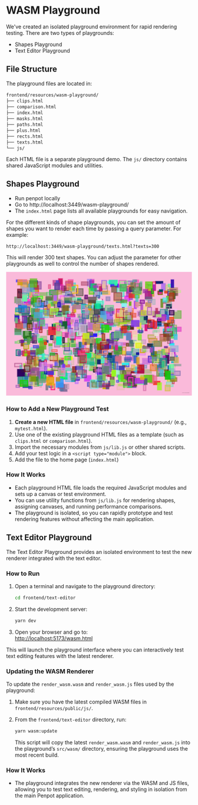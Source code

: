 # WASM Playground

We've created an isolated playground environment for rapid rendering testing. There are two types of playgrounds:

- Shapes Playground
- Text Editor Playground

## File Structure

The playground files are located in:

```
frontend/resources/wasm-playground/
├── clips.html
├── comparison.html
├── index.html
├── masks.html
├── paths.html
├── plus.html
├── rects.html
├── texts.html
└── js/
```

Each HTML file is a separate playground demo. The `js/` directory contains shared JavaScript modules and utilities.

## Shapes Playground

- Run penpot locally
- Go to http://localhost:3449/wasm-playground/
- The `index.html` page lists all available playgrounds for easy navigation.

For the different kinds of shape playgrounds, you can set the amount of shapes you want to render each time by passing a query parameter. For example:

    http://localhost:3449/wasm-playground/texts.html?texts=300

This will render 300 text shapes. You can adjust the parameter for other playgrounds as well to control the number of shapes rendered.

![WASM Playground Renderer](images/wasm_playground_renderer.png)

### How to Add a New Playground Test

1. **Create a new HTML file** in `frontend/resources/wasm-playground/` (e.g., `mytest.html`).
2. Use one of the existing playground HTML files as a template (such as `clips.html` or `comparison.html`).
3. Import the necessary modules from `js/lib.js` or other shared scripts.
4. Add your test logic in a `<script type="module">` block.
5. Add the file to the home page (`index.html`)



### How It Works

- Each playground HTML file loads the required JavaScript modules and sets up a canvas or test environment.
- You can use utility functions from `js/lib.js` for rendering shapes, assigning canvases, and running performance comparisons.
- The playground is isolated, so you can rapidly prototype and test rendering features without affecting the main application.

## Text Editor Playground

The Text Editor Playground provides an isolated environment to test the new renderer integrated with the text editor.

### How to Run

1. Open a terminal and navigate to the playground directory:

   ```sh
   cd frontend/text-editor
   ```

2. Start the development server:
   ```sh
   yarn dev
   ```

3. Open your browser and go to:  
   [http://localhost:5173/wasm.html](http://localhost:5173/wasm.html)

This will launch the playground interface where you can interactively test text editing features with the latest renderer.

### Updating the WASM Renderer

To update the `render_wasm.wasm` and `render_wasm.js` files used by the playground:

1. Make sure you have the latest compiled WASM files in `frontend/resources/public/js/`.

2. From the `frontend/text-editor` directory, run:

   ```sh
   yarn wasm:update
   ```

   This script will copy the latest `render_wasm.wasm` and `render_wasm.js` into the playground’s `src/wasm/` directory, ensuring the playground uses the most recent build.

### How It Works

- The playground integrates the new renderer via the WASM and JS files, allowing you to test text editing, rendering, and styling in isolation from the main Penpot application.
